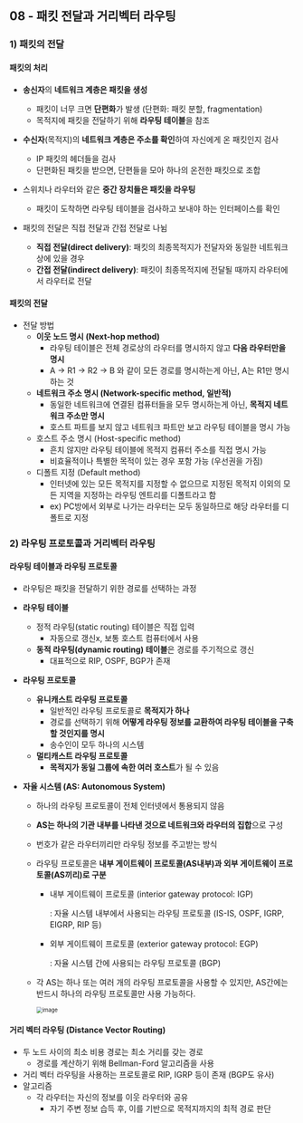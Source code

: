 ## 08 - 패킷 전달과 거리벡터 라우팅

### 1) 패킷의 전달

#### 패킷의 처리

- **송신자**의 **네트워크 계층은 패킷을 생성**
  - 패킷이 너무 크면 **단편화**가 발생 (단편화: 패킷 분할, fragmentation)
  - 목적지에 패킷을 전달하기 위해 **라우팅 테이블**을 참조

- **수신자**(목적지)의 **네트워크 계층은 주소를 확인**하여 자신에게 온 패킷인지 검사
  - IP 패킷의 헤더들을 검사
  - 단편화된 패킷을 받으면, 단편들을 모아 하나의 온전한 패킷으로 조합
- 스위치나 라우터와 같은 **중간 장치들은 패킷을 라우팅**
  - 패킷이 도착하면 라우팅 테이블을 검사하고 보내야 하는 인터페이스를 확인

- 패킷의 전달은 직접 전달과 간접 전달로 나뉨
  - **직접 전달(direct delivery)**: 패킷의 최종목적지가 전달자와 동일한 네트워크 상에 있을 경우
  - **간접 전달(indirect delivery)**: 패킷이 최종목적지에 전달될 때까지 라우터에서 라우터로 전달



#### 패킷의 전달

- 전달 방법
  - **이웃 노드 명시 (Next-hop method)**
    - 라우팅 테이블은 전체 경로상의 라우터를 명시하지 않고 **다음 라우터만을 명시**
    - A -> R1 -> R2 -> B 와 같이 모든 경로를 명시하는게 아닌, A는 R1만 명시하는 것
  - **네트워크 주소 명시 (Network-specific method, 일반적)**
    - 동일한 네트워크에 연결된 컴퓨터들을 모두 명시하는게 아닌, **목적지 네트워크 주소만 명시**
    -  호스트 파트를 보지 않고 네트워크 파트만 보고 라우팅 테이블을 명시 가능
  - 호스트 주소 명시 (Host-specific method)
    - 흔치 않지만 라우팅 테이블에 목적지 컴퓨터 주소를 직접 명시 가능
    - 비효율적이나 특별한 목적이 있는 경우 포함 가능 (우선권을 가짐)
  - 디폴트 지정 (Default method)
    - 인터넷에 있는 모든 목적지를 지정할 수 없으므로 지정된 목적지 이외의 모든 지역을 지정하는 라우팅 엔트리를 디폴트라고 함
    - ex) PC방에서 외부로 나가는 라우터는 모두 동일하므로 해당 라우터를 디폴트로 지정



### 2) 라우팅 프로토콜과 거리벡터 라우팅

#### 라우팅 테이블과 라우팅 프로토콜

- 라우팅은 패킷을 전달하기 위한 경로를 선택하는 과정
- **라우팅 테이블**
  - 정적 라우팅(static routing) 테이블은 직접 입력
    - 자동으로 갱신x, 보통 호스트 컴퓨터에서 사용
  - **동적 라우팅(dynamic routing) 테이블**은 경로를 주기적으로 갱신
    - 대표적으로 RIP, OSPF, BGP가 존재

- **라우팅 프로토콜**
  - **유니캐스트 라우팅 프로토콜**
    - 일반적인 라우팅 프로토콜로 **목적지가 하나**
    - 경로를 선택하기 위해 **어떻게 라우팅 정보를 교환하여 라우팅 테이블을 구축할 것인지를 명시**
    - 송수인이 모두 하나의 시스템
  - **멀티캐스트 라우팅 프로토콜**
    - **목적지가 동일 그룹에 속한 여러 호스트**가 될 수 있음

- **자율 시스템 (AS: Autonomous System)**

  - 하나의 라우팅 프로토콜이 전체 인터넷에서 통용되지 않음

  - **AS는 하나의 기관 내부를 나타낸 것으로 네트워크와 라우터의 집합**으로 구성

  - 번호가 같은 라우터끼리만 라우팅 정보를 주고받는 방식

  - 라우팅 프로토콜은 **내부 게이트웨이 프로토콜(AS내부)과 외부 게이트웨이 프로토콜(AS끼리)로 구분**

    - 내부 게이트웨이 프로토콜 (interior gateway protocol: IGP)

      : 자율 시스템 내부에서 사용되는 라우팅 프로토콜 (IS-IS, OSPF, IGRP, EIGRP, RIP 등)

    - 외부 게이트웨이 프로토콜 (exterior gateway protocol: EGP)

      : 자율 시스템 간에 사용되는 라우팅 프로토콜 (BGP)

  - 각 AS는 하나 또는 여러 개의 라우팅 프로토콜을 사용할 수 있지만, AS간에는 반드시 하나의 라우팅 프로토콜만 사용 가능하다.

    <img src="https://user-images.githubusercontent.com/70627979/149894894-ce8f06b9-f14f-4820-944d-2a608850520e.png" alt="image" style="zoom:67%;" />



#### 거리 벡터 라우팅 (Distance Vector Routing)

- 두 노드 사이의 최소 비용 경로는 최소 거리를 갖는 경로
  - 경로를 계산하기 위해 Bellman-Ford 알고리즘을 사용
- 거리 벡터 라우팅을 사용하는 프로토콜로 RIP, IGRP 등이 존재 (BGP도 유사)
- 알고리즘
  - 각 라우터는 자신의 정보를 이웃 라우터와 공유
    - 자기 주변 정보 습득 후, 이를 기반으로 목적지까지의 최적 경로 판단
